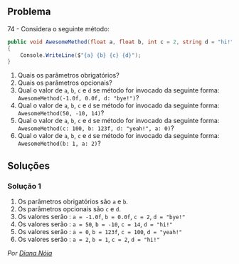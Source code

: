 ## Problema 

74 - Considera o seguinte método:

```cs
public void AwesomeMethod(float a, float b, int c = 2, string d = "hi!")
{
    Console.WriteLine($"{a} {b} {c} {d}");
}
```

1. Quais os parâmetros obrigatórios?
2. Quais os parâmetros opcionais?
3. Qual o valor de `a`, `b`, `c` e `d` se método for invocado da seguinte
forma: `AwesomeMethod(-1.0f, 0.0f, d: "bye!")`?
4. Qual o valor de `a`, `b`, `c` e `d` se método for invocado da seguinte
forma: `AwesomeMethod(50, -10, 14)`?
5. Qual o valor de `a`, `b`, `c` e `d` se método for invocado da seguinte
forma: `AwesomeMethod(c: 100, b: 123f, d: "yeah!", a: 0)`?
6. Qual o valor de `a`, `b`, `c` e `d` se método for invocado da seguinte
forma: `AwesomeMethod(b: 1, a: 2)`?

## Soluções

### Solução 1

1. Os parâmetros obrigatórios são `a` e `b`.
2. Os parâmetros opcionais são `c` e `d`.
3. Os valores serão : `a = -1.0f`, `b = 0.0f`, `c = 2`, `d = "bye!"`
4. Os valores serão : `a = 50`, `b = -10`, `c = 14`, `d = "hi!"`
5. Os valores serão : `a = 0`, `b = 123f`, `c = 100`, `d = "yeah!"`
6. Os valores serão : `a = 2`, `b = 1`, `c = 2`, `d = "hi!"`

*Por [Diana Nóia](https://github.com/DianaNoia)*
